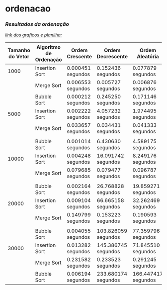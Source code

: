 # ordenacao

### *Resultados da ordenação*

[*link dos graficos e planilha:*](https://docs.google.com/spreadsheets/d/1dmpufZrC_d_SVA-Se48Yo3L6x5shRLqwYlNAopbr8B8/edit?usp=sharing "abrir")


| Tamanho do Vetor | Algoritmo de Ordenação | Ordem Crescente   | Ordem Decrescente   | Ordem Aleatória    |
| ---------------- | ------------------------ | ----------------- | ------------------- | ------------------- |
| 1000             | Insertion Sort           | 0.000451 segundos | 0.152436 segundos   | 0.077879 segundos   |
|                  | Merge Sort               | 0.006553 segundos | 0.005727 segundos   | 0.006876 segundos   |
|                  | Bubble Sort              | 0.000212 segundos | 0.245250 segundos   | 0.171146 segundos   |
| 5000             | Insertion Sort           | 0.002222 segundos | 4.057232 segundos   | 1.974495 segundos   |
|                  | Merge Sort               | 0.033657 segundos | 0.034431 segundos   | 0.041333 segundos   |
|                  |                          |                   |                     |                     |
|                  | Bubble Sort              | 0.001014 segundos | 6.430630 segundos   | 4.589175 segundos   |
| 10000            | Insertion Sort           | 0.004248 segundos | 16.091742 segundos  | 8.249176 segundos   |
|                  | Merge Sort               | 0.079685 segundos | 0.079477 segundos   | 0.096787 segundos   |
|                  |                          |                   |                     |                     |
|                  | Bubble Sort              | 0.002164 segundos | 26.768828 segundos  | 19.859271 segundos  |
| 20000            | Insertion Sort           | 0.009104 segundos | 66.665158 segundos  | 32.262469 segundos  |
|                  | Merge Sort               | 0.149799 segundos | 0.153223 segundos   | 0.190593 segundos   |
|                  |                          |                   |                     |                     |
|                  | Bubble Sort              | 0.004055 segundos | 103.826059 segundos | 77.359796 segundos  |
| 30000            | Insertion Sort           | 0.013282 segundos | 145.386745 segundos | 71.845510 segundos  |
|                  | Merge Sort               | 0.231582 segundos | 0.233523 segundos   | 0.291245 segundos   |
|                  | Bubble Sort              | 0.006194 segundos | 233.680174 segundos | 166.447417 segundos |
